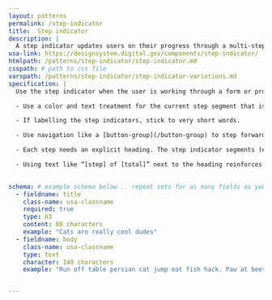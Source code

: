 ```yaml
---
layout: patterns
permalink: /step-indicator
title:  Step indicator
description: |
  A step indicator updates users on their progress through a multi-step process.
usa-link: https://designsystem.digital.gov/components/step-indicator/
htmlpath: /patterns/step-indicator/step-indicator.md
csspath: # path to ccs file
varspath: /patterns/step-indicator/step-indicator-variations.md
specification: |
  Use the step indicator when the user is working through a form or process that will span several different pages that can be organized into three or more high-level steps or chapters. This helps users understand the progression of long forms and reduces uncertainty as they complete each screen.The step indicator is designed to complement standard back/next navigation in a linear sequence, not to be navigation of its own.

  - Use a color and text treatment for the current step segment that is distinct from both the completed and pending step segments. The current segment should be the most visually prominent segment in the step indicator. Pending segments should be the least visually prominent of the segments, but should still maintain accessible contrast and not appear disabled.

  - If labelling the step indicators, stick to very short words.

  - Use navigation like a [button-group](/button-group) to step forward and backward through a form. 

  - Each step needs an explicit heading. The step indicator segments (even with labels and counters) are not sufficient as a heading for a page or screen.

  - Using text like “[step] of [total]” next to the heading reinforces the number of total steps and helps users keep track of their location in the overall process.
  

schema: # example schema below .. repeat sets for as many fields as you have
  - fieldname: title
    class-name: usa-classname
    required: true
    type: h3
    content: 80 characters
    example: "Cats are really cool dudes"
  - fieldname: body
    class-name: usa-classname
    type: text
    character: 140 characters
    example: "Run off table persian cat jump eat fish hack. Paw at beetle and eat it before it gets away demand"


---
```

<!--- if extra information is needed for this pattern, write here in Markdown. -->
<!--- to learn markdown format go to https://docs.github.com/en/github/writing-on-github/basic-writing-and-formatting-syntax -->


